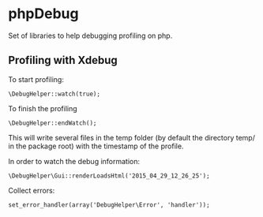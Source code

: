 phpDebug
========

Set of libraries to help debugging profiling on php.

Profiling with Xdebug
---------------------

To start profiling:

    \DebugHelper::watch(true);

To finish the profiling 

    \DebugHelper::endWatch();

This will write several files in the temp folder (by default the directory temp/ in the package root) with the timestamp of the profile.

In order to watch the debug information:

    \DebugHelper\Gui::renderLoadsHtml('2015_04_29_12_26_25');



Collect errors:

    set_error_handler(array('DebugHelper\Error', 'handler'));
